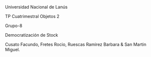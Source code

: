 Universidad Nacional de Lanús

TP Cuatrimestral Objetos 2 

Grupo-8

Democratización de Stock

Cusato Facundo, Fretes Rocio, Ruescas Ramirez Barbara & San Martin Miguel.

